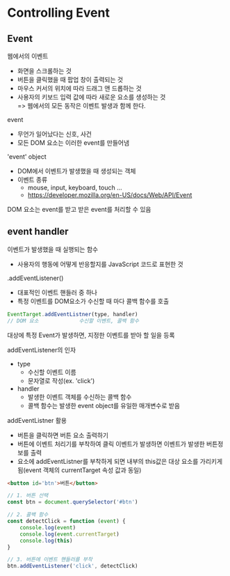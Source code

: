 # Controlling Event

## Event
웹에서의 이벤트
- 화면을 스크롤하는 것
- 버튼을 클릭했을 때 팝업 창이 출력되는 것
- 마우스 커서의 위치에 따라 드래그 앤 드롭하는 것
- 사용자의 키보드 입력 값에 따라 새로운 요소를 생성하는 것  
=> 웹에서의 모든 동작은 이벤트 발생과 함께 한다.  

event
- 무언가 일어났다는 신호, 사건
- 모든 DOM 요소는 이러한 event를 만들어냄  

'event' object
- DOM에서 이벤트가 발생했을 때 생성되는 객체
- 이벤트 종류
  - mouse, input, keyboard, touch ...
  - https://developer.mozilla.org/en-US/docs/Web/API/Event  

DOM 요소는 event를 받고 받은 event를 처리할 수 있음

## event handler
이벤트가 발생했을 때 실행되는 함수
- 사용자의 행동에 어떻게 반응할지를 JavaScript 코드로 표현한 것  

.addEventListener()
- 대표적인 이벤트 핸들러 중 하나
- 특정 이벤트를 DOM요소가 수신할 때 마다 콜백 함수를 호출  

```js
EventTarget.addEventListner(type, handler)
// DOM 요소             수신할 이벤트, 콜백 함수
```
대상에 특정 Event가 발생하면, 지정한 이벤트를 받아 할 일을 등록  

addEventListener의 인자
- type
  - 수신할 이벤트 이름
  - 문자열로 작성(ex. 'click')
- handler
  - 발생한 이벤트 객체를 수신하는 콜백 함수
  - 콜백 함수는 발생한 event object를 유일한 매개변수로 받음

addEventListner 활용
- 버튼을 클릭하면 버튼 요소 출력하기
- 버튼에 이벤트 처리기를 부착하여 클릭 이벤트가 발생하면 이벤트가 발생한 버튼정보를 출력
- 요소에 addEventListner를 부착하게 되면 내부의 this값은 대상 요소를 가리키게 됨(event 객체의 currentTarget 속성 값과 동일)
```html
<button id='btn'>버튼</button>
```
```js
// 1. 버튼 선택
const btn = document.querySelector('#btn')

// 2. 콜백 함수
const detectClick = function (event) {
    console.log(event)
    console.log(event.currentTarget)
    console.log(this)
}

// 3. 버튼에 이벤트 핸들러를 부착
btn.addEventListener('click', detectClick)
```
<!-- 0422 18page부터 정리 -->